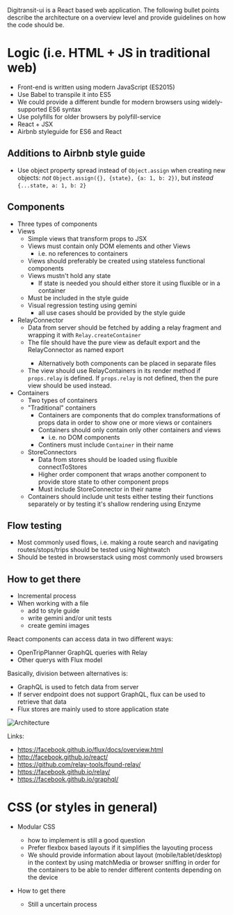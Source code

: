 Digitransit-ui is a React based web application. The following bullet points describe the architecture on a overview level and provide guidelines on how the code should be.

# Logic (i.e. HTML + JS in traditional web)
 - Front-end is written using modern JavaScript (ES2015)
 - Use Babel to transpile it into ES5
 - We could provide a different bundle for modern browsers using widely-supported ES6 syntax
 - Use polyfills for older browsers by polyfill-service
 - React + JSX
 - Airbnb styleguide for ES6 and React

## Additions to Airbnb style guide
 - Use object property spread instead of `Object.assign` when creating new objects: *not* `Object.assign({}, {state}, {a: 1, b: 2})`, but *instead* `{...state, a: 1, b: 2}`

## Components
  - Three types of components
  - Views
    - Simple views that transform props to JSX
    - Views must contain only DOM elements and other Views
      - i.e. no references to containers
    - Views should preferably be created using stateless functional components
    - Views mustn't hold any state
      - If state is needed you should either store it using fluxible or in a container
    - Must be included in the style guide
    - Visual regression testing using gemini
      - all use cases should be provided by the style guide
  - RelayConnector
    - Data from server should be fetched by adding a relay fragment and wrapping it with `Relay.createContainer`
    - The file should have the pure view as default export and the <View>RelayConnector as named export
      - Alternatively both components can be placed in separate files
    - The view should use RelayContainers in its render method if `props.relay` is defined. If `props.relay` is not defined, then the pure view should be used instead.
  - Containers
    - Two types of containers
    - "Traditional" containers
      - Containers are components that do complex transformations of props data in order to show one or more views or containers
      - Containers should only contain only other containers and views
        - i.e. no DOM components
      - Continers must include `Container` in their name
    - StoreConnectors
      - Data from stores should be loaded using fluxible connectToStores
      - Higher order component that wraps another component to provide store state to other component props
      - Must include StoreConnector in their name
    - Containers should include unit tests either testing their functions separately or by testing it's shallow rendering using Enzyme

## Flow testing
  - Most commonly used flows, i.e. making a route search and navigating routes/stops/trips should be tested using Nightwatch
  - Should be tested in browserstack using most commonly used browsers

## How to get there
  - Incremental process
  - When working with a file
    - add to style guide
    - write gemini and/or unit tests
    - create gemini images

React components can access data in two different ways:
- OpenTripPlanner GraphQL queries with Relay
- Other querys with Flux model

Basically, division between alternatives is:
- GraphQL is used to fetch data from server
- If server endpoint does not support GraphQL, flux can be used to retrieve that data
- Flux stores are mainly used to store application state

![Architecture](https://raw.githubusercontent.com/HSLdevcom/digitransit-ui/master/docs/images/architecture.png)

Links:
* https://facebook.github.io/flux/docs/overview.html
* http://facebook.github.io/react/
* https://github.com/relay-tools/found-relay/
* https://facebook.github.io/relay/
* https://facebook.github.io/graphql/

# CSS (or styles in general)
  - Modular CSS
    - how to implement is still a good question
    - Prefer flexbox based layouts if it simplifies the layouting process
    - We should provide information about layout (mobile/tablet/desktop) in the context by using matchMedia or browser sniffing in order for the containers to be able to render different contents depending on the device

 - How to get there
    - Still a uncertain process
